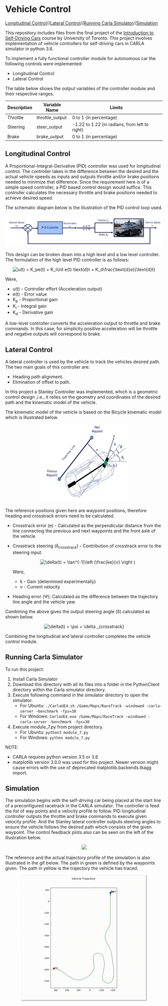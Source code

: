 Vehicle Control
===

[Longitudinal Control](#Longitudinal-Control)//[Lateral Control](#Lateral-Control)//[Running Carla Simulator](#Running-Carla-Simulator)//[Simulation](#Simulation)

This repository includes files from the final project of the [Introduction to Self-Driving Cars](https://www.coursera.org/learn/intro-self-driving-cars) course by University of Toronto. This project involves implementation of vehicle controllers for self-driving cars in CARLA simulator in python 3.6.

To implement a fully functional controller module for autonomous car the following controls were implemented:
* Longitudinal Control
* Lateral Control

The table below shows the output variables of the controller module and their respective ranges. 

| Description |	Variable Name	| Limits
|---|---|---
Throttle |	throttle_output |	0 to 1 (in percentage)
Steering |	steer_output |	-1.22 to 1.22 (in radians, from left to right)
Brake	| brake_output |	0 to 1 (in percentage)

## Longitudinal Control

A Proportional-Integral-Derivative (PID) controller was used for longitudinal control. The controller takes in the difference between the desired and the actual vehicle speeds as inputs and outputs throttle and/or brake positions needed to minimize that difference. Since the requirement here is of a simple speed controller, a PID based control design would suffice. This controller calculates the necessary throttle and brake positions needed to achieve desired speed.

The schematic diagram below is the illustration of the PID control loop used.

<p align="center"><img src="https://github.com/JagtapSagar/Vehicle-Control/blob/main/media/longitudinal_control.PNG"></p>

This design can be broken down into a high level and a low level controller. The formulation of the high level PID controller is as follows:

<p align="center"><img src="https://latex.codecogs.com/gif.latex?\bg_white&space;u(t)&space;=&space;K_pe(t)&space;&plus;&space;K_i\int&space;e(t)&space;\text{d}t&space;&plus;&space;K_d\frac{\text{d}e}{\text{d}t}" title="u(t) = K_pe(t) + K_i\int e(t) \text{d}t + K_d\frac{\text{d}e}{\text{d}t}"></p>

Were,
- u(t) - Controller effort (Acceleration output)
- e(t) - Error value
- K<sub>p</sub> - Proportional gain
- K<sub>i</sub> - Integral gain
- K<sub>d</sub> - Derivative gain 

A low-level controller converts the acceleration output to throttle and brake commands. In this case, for simplicity positive acceleration will be throttle and negative outputs will correspond to brake.

## Lateral Control

A lateral controller is used by the vehicle to track the vehicles desired path. The two main goals of this controller are: </br>
* Heading path alignment.
* Elimination of offset to path.

In this project a Stanley Controller was implemented, which is a geometric control design ,i.e., it relies on the geometry and coordinates of the desired path and the kinematic model of the vehicle.

The kinematic model of the vehicle is based on the Bicycle kinematic model which is illustrated below.
<p align="center"><img src="https://github.com/JagtapSagar/Vehicle-Control/blob/main/media/kinematic_model_for_stanley_controller.PNG" width=280 height=250/></p>

The reference positions given here are waypoint positions, therefore heading and crosstrack errors need to be calculated.
- Crosstrack error (e) - Calculated as the perpendicular distance from the line connecting the previous and next waypoints and the front axle of the vehicle.
- Crosstrack steering (δ<sub>crosstrack</sub>) - Contribution of crosstrack error to the steering input.

  <p align="center"><img src="https://latex.codecogs.com/gif.latex?\bg_white&space;\delta(t)_{crosstrack}&space;=&space;\tan^{-1}\left&space;(\frac{ke}{v}&space;\right&space;)" title="\delta(t) = \tan^{-1}\left (\frac{ke}{v} \right )"></p>
  
  Were,
  - k - Gain (determined experimentally)
  - v - Current velocity

- Heading error (Ψ): Calculated as the difference between the trajectory line angle and the vehicle yaw.

Combining the above gives the output steering angle (δ) calculated as shown below.

<p align="center"><img src="https://latex.codecogs.com/gif.latex?\bg_white&space;\delta(t)&space;=&space;\psi&space;&plus;&space;\delta&space;_{crosstrack}" title="\delta(t) = \psi + \delta _{crosstrack}"></p>


Combining the longitudinal and lateral controller completes the vehicle control module.

Running Carla Simulator
---
To run this project:
1. Install Carla Simulator
2. Download this directory with all its files into a folder in the PythonClient directory within the Carla simulator directory.
3. Execute following command in the simulator directory to open the simulator.
   * For Ubuntu: `./CarlaUE4.sh /Game/Maps/RaceTrack -windowed -carla-server -benchmark -fps=30`
   * For Windows: `CarlaUE4.exe /Game/Maps/RaceTrack -windowed -carla-server -benchmark -fps=30`
4. Execute module_7.py from project directory.
   * For Ubuntu: `python3 module_7.py`
   * For Windows: `python module_7.py`

NOTE: 
* CARLA requires python version 3.5 or 3.6
* matplotlib version 3.0.0 was used for this project. Newer version might cause errors with the use of deprecated matplotlib.backends.tkagg import.



Simulation
---
The simulation begins with the self-driving car being placed at the start line of a preconfigured racetrack in the CARLA simulator. The controller is feed the list of way points and a velocity profile to follow. PID longitudinal controller outputs the throttle and brake commands to execute given velocity profile. And the Stanley lateral controller outputs steering angles to ensure the vehicle follows the desired path which consists of the given waypoint. The control feedback plots also can be seen on the left of the illustration below.

<p align="center"><img src="https://github.com/JagtapSagar/Vehicle-Control/blob/main/media/simulation_and_control_feedback.gif"><p>

The reference and the actual trajectory profile of the simulation is also illustrated in the gif below. The path in green is defined by the waypoints given. The path in yellow is the trajectory the vehicle has traced.
<p align="center"><img src="https://github.com/JagtapSagar/Vehicle-Control/blob/main/media/vehicle_trajectory.gif" width=402 height=402></p>

